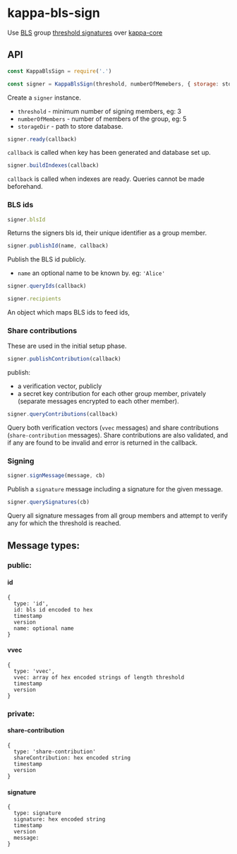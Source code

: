# kappa-bls-sign

Use [BLS](https://github.com/herumi/bls-wasm) group [threshold signatures](https://gitlab.com/dark-crystal/threshold-signatures) over [kappa-core](https://github.com/kappa-db/kappa-core)

## API

```js
const KappaBlsSign = require('.')

const signer = KappaBlsSign(threshold, numberOfMemebers, { storage: storageDir })
```
Create a `signer` instance.
- `threshold` - minimum number of signing members, eg: 3
- `numberOfMembers` - number of members of the group, eg: 5
- `storageDir` - path to store database.
    

```js
signer.ready(callback)
```
`callback` is called when key has been generated and database set up.

```js
signer.buildIndexes(callback)
```
`callback` is called when indexes are ready. Queries cannot be made beforehand.

### BLS ids

```js
signer.blsId
```
Returns the signers bls id, their unique identifier as a group member.

```js
signer.publishId(name, callback)
```
Publish the BLS id publicly. 
- `name` an optional name to be known by. eg: `'Alice'`

```js
signer.queryIds(callback)
```
```js
signer.recipients 
```
An object which maps BLS ids to feed ids,

### Share contributions

These are used in the initial setup phase.

```js
signer.publishContribution(callback)
```
publish:
- a verification vector, publicly
- a secret key contribution for each other group member, privately (separate messages encrypted to each other member).

```js
signer.queryContributions(callback)
```
Query both verification vectors (`vvec` messages) and share contributions (`share-contribution` messages).
Share contributions are also validated, and if any are found to be invalid and error is returned in the callback.

### Signing

```js
signer.signMessage(message, cb)
```
Publish a `signature` message including a signature for the given message.

```js
signer.querySignatures(cb)
```
Query all signature messages from all group members and attempt to verify any for which the threshold is reached.

## Message types:

### public:

#### id

```
{
  type: 'id',
  id: bls id encoded to hex
  timestamp
  version
  name: optional name
}
```
#### vvec
```
{
  type: 'vvec',
  vvec: array of hex encoded strings of length threshold
  timestamp
  version
}
```

### private:

#### share-contribution
```
{
  type: 'share-contribution'
  shareContribution: hex encoded string
  timestamp
  version
}
```
#### signature
```
{
  type: signature
  signature: hex encoded string
  timestamp
  version
  message:
}
```
